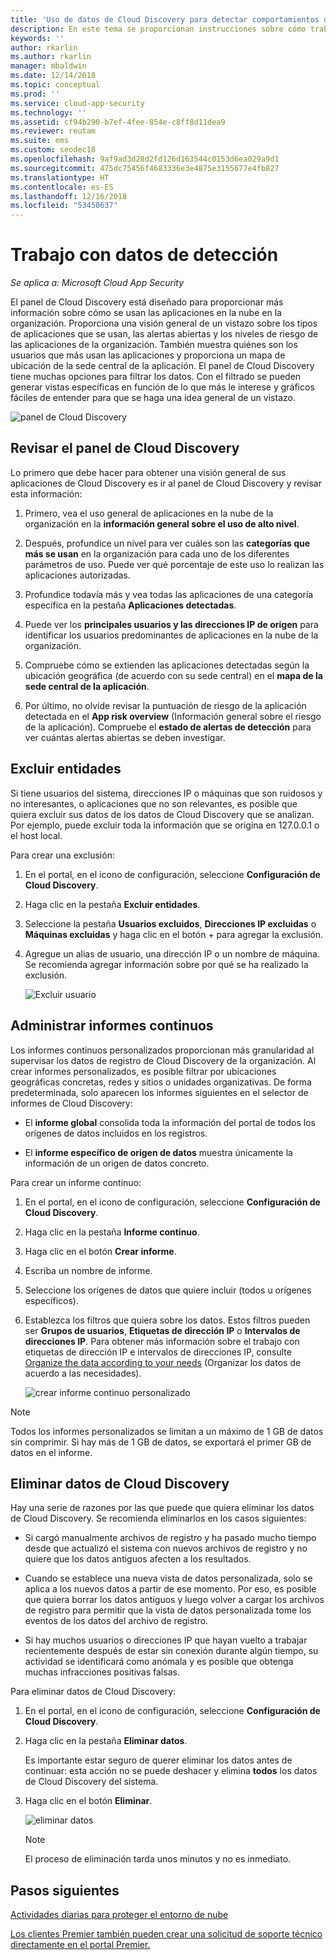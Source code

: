 ```yaml
---
title: 'Uso de datos de Cloud Discovery para detectar comportamientos de riesgo: Cloud App Security | Microsoft Docs'
description: En este tema se proporcionan instrucciones sobre cómo trabajar con datos de Cloud Discovery, lo que incluye trabajar con la puntuación de riesgo de la aplicación.
keywords: ''
author: rkarlin
ms.author: rkarlin
manager: mbaldwin
ms.date: 12/14/2018
ms.topic: conceptual
ms.prod: ''
ms.service: cloud-app-security
ms.technology: ''
ms.assetid: cf94b290-b7ef-4fee-854e-c8ff8d11dea9
ms.reviewer: reutam
ms.suite: ems
ms.custom: seodec18
ms.openlocfilehash: 9af9ad3d28d2fd126d163544c0153d6ea029a9d1
ms.sourcegitcommit: 475dc75456f4683336e3e4875e3155677e4fb827
ms.translationtype: HT
ms.contentlocale: es-ES
ms.lasthandoff: 12/16/2018
ms.locfileid: "53450637"
---
```

# <a name="working-with-discovery-data"></a>Trabajo con datos de detección

*Se aplica a: Microsoft Cloud App Security*

El panel de Cloud Discovery está diseñado para proporcionar más información sobre cómo se usan las aplicaciones en la nube en la organización. Proporciona una visión general de un vistazo sobre los tipos de aplicaciones que se usan, las alertas abiertas y los niveles de riesgo de las aplicaciones de la organización. También muestra quiénes son los usuarios que más usan las aplicaciones y proporciona un mapa de ubicación de la sede central de la aplicación. El panel de Cloud Discovery tiene muchas opciones para filtrar los datos. Con el filtrado se pueden generar vistas específicas en función de lo que más le interese y gráficos fáciles de entender para que se haga una idea general de un vistazo.

![panel de Cloud Discovery](./media/cloud-discovery-dashboard.png)

## <a name="review-the-cloud-discovery-dashboard"></a>Revisar el panel de Cloud Discovery

Lo primero que debe hacer para obtener una visión general de sus aplicaciones de Cloud Discovery es ir al panel de Cloud Discovery y revisar esta información:
 
1. Primero, vea el uso general de aplicaciones en la nube de la organización en la **información general sobre el uso de alto nivel**.

2. Después, profundice un nivel para ver cuáles son las **categorías que más se usan** en la organización para cada uno de los diferentes parámetros de uso. Puede ver qué porcentaje de este uso lo realizan las aplicaciones autorizadas.

3. Profundice todavía más y vea todas las aplicaciones de una categoría específica en la pestaña **Aplicaciones detectadas**.

4. Puede ver los **principales usuarios y las direcciones IP de origen** para identificar los usuarios predominantes de aplicaciones en la nube de la organización.
5. Compruebe cómo se extienden las aplicaciones detectadas según la ubicación geográfica (de acuerdo con su sede central) en el **mapa de la sede central de la aplicación**.

6. Por último, no olvide revisar la puntuación de riesgo de la aplicación detectada en el **App risk overview** (Información general sobre el riesgo de la aplicación). Compruebe el **estado de alertas de detección** para ver cuántas alertas abiertas se deben investigar.

## <a name="exclude-entities"></a>Excluir entidades

Si tiene usuarios del sistema, direcciones IP o máquinas que son ruidosos y no interesantes, o aplicaciones que no son relevantes, es posible que quiera excluir sus datos de los datos de Cloud Discovery que se analizan. Por ejemplo, puede excluir toda la información que se origina en 127.0.0.1 o el host local.  
  
Para crear una exclusión:  
  
1. En el portal, en el icono de configuración, seleccione **Configuración de Cloud Discovery**.  
2. Haga clic en la pestaña **Excluir entidades**.  
3. Seleccione la pestaña **Usuarios excluidos**, **Direcciones IP excluidas** o **Máquinas excluidas** y haga clic en el botón + para agregar la exclusión.
4. Agregue un alias de usuario, una dirección IP o un nombre de máquina. Se recomienda agregar información sobre por qué se ha realizado la exclusión.
  
     ![Excluir usuario](./media/exclude-user.png "excluir usuario")  

## <a name="manage-continuous-reports"></a>Administrar informes continuos

Los informes continuos personalizados proporcionan más granularidad al supervisar los datos de registro de Cloud Discovery de la organización. Al crear informes personalizados, es posible filtrar por ubicaciones geográficas concretas, redes y sitios o unidades organizativas. De forma predeterminada, solo aparecen los informes siguientes en el selector de informes de Cloud Discovery:  
  
- El **informe global** consolida toda la información del portal de todos los orígenes de datos incluidos en los registros.  
  
- El **informe específico de origen de datos** muestra únicamente la información de un origen de datos concreto.  
  
Para crear un informe continuo:  
  
1. En el portal, en el icono de configuración, seleccione **Configuración de Cloud Discovery**.  
  
2. Haga clic en la pestaña **Informe continuo**.  
  
3. Haga clic en el botón **Crear informe**.  
  
4. Escriba un nombre de informe.  
  
5. Seleccione los orígenes de datos que quiere incluir (todos u orígenes específicos).  
  
6. Establezca los filtros que quiera sobre los datos. Estos filtros pueden ser **Grupos de usuarios**, **Etiquetas de dirección IP** o **Intervalos de direcciones IP**. Para obtener más información sobre el trabajo con etiquetas de dirección IP e intervalos de direcciones IP, consulte [Organize the data according to your needs](ip-tags.md) (Organizar los datos de acuerdo a las necesidades).  
  
    ![crear informe continuo personalizado](./media/create-custom-continuous-report.png) 

> [!NOTE]
> Todos los informes personalizados se limitan a un máximo de 1 GB de datos sin comprimir. Si hay más de 1 GB de datos, se exportará el primer GB de datos en el informe.

## <a name="deleting-cloud-discovery-data"></a>Eliminar datos de Cloud Discovery

Hay una serie de razones por las que puede que quiera eliminar los datos de Cloud Discovery. Se recomienda eliminarlos en los casos siguientes:  
  
- Si cargó manualmente archivos de registro y ha pasado mucho tiempo desde que actualizó el sistema con nuevos archivos de registro y no quiere que los datos antiguos afecten a los resultados.  
  
- Cuando se establece una nueva vista de datos personalizada, solo se aplica a los nuevos datos a partir de ese momento. Por eso, es posible que quiera borrar los datos antiguos y luego volver a cargar los archivos de registro para permitir que la vista de datos personalizada tome los eventos de los datos del archivo de registro.  
  
- Si hay muchos usuarios o direcciones IP que hayan vuelto a trabajar recientemente después de estar sin conexión durante algún tiempo, su actividad se identificará como anómala y es posible que obtenga muchas infracciones positivas falsas.  
  
Para eliminar datos de Cloud Discovery:  
  
1. En el portal, en el icono de configuración, seleccione **Configuración de Cloud Discovery**.  
  
2. Haga clic en la pestaña **Eliminar datos**.  
  
    Es importante estar seguro de querer eliminar los datos antes de continuar: esta acción no se puede deshacer y elimina **todos** los datos de Cloud Discovery del sistema.  
  
3. Haga clic en el botón **Eliminar**.  
  
    ![eliminar datos](./media/delete-data.png "eliminar datos")  
  
   > [!NOTE]  
   >  El proceso de eliminación tarda unos minutos y no es inmediato.


 
## <a name="next-steps"></a>Pasos siguientes

[Actividades diarias para proteger el entorno de nube](daily-activities-to-protect-your-cloud-environment.md)   

[Los clientes Premier también pueden crear una solicitud de soporte técnico directamente en el portal Premier.](https://premier.microsoft.com/)  
  
  